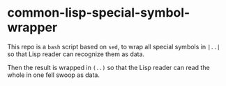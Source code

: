 # common-lisp-special-symbol-wrapper

This repo is a <code>bash</code> script based on <code>sed</code>, to wrap
all special symbols in <code>|..|</code> so that Lisp reader can recognize them as data.

Then the result is wrapped in <code>(..)</code> so that the Lisp reader can read the whole in one fell swoop as data.


